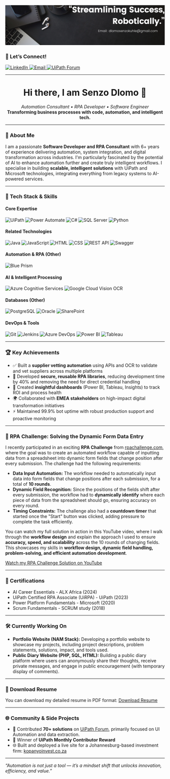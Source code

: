 <div align="center">
  <img src="Banner.png" alt="Profile Banner" width="800">
</div>

<h3>🤝 Let’s Connect!</h3>
<p>
  <a href="https://www.linkedin.com/in/senzod">
    <img src="https://img.shields.io/badge/LinkedIn-blue?style=for-the-badge&logo=linkedin&logoColor=white" alt="LinkedIn">
  </a>
  <a href="mailto:dlomosenzokuhle@gmail.com">
    <img src="https://img.shields.io/badge/Email-red?style=for-the-badge&logo=gmail&logoColor=white" alt="Email">
  </a>
  <a href="https://forum.uipath.com/u/senzod/summary">
    <img src="https://img.shields.io/badge/UiPath_Forum-orange?style=for-the-badge&logo=uipath&logoColor=white" alt="UiPath Forum">
  </a>
</p>

<hr>

<h1 align="center">Hi there, I am Senzo Dlomo 👋</h1>
<p align="center">
  <em>Automation Consultant • RPA Developer • Software Engineer</em><br>
  <strong>Transforming business processes with code, automation, and intelligent tech.</strong>
</p>

<hr>

<h3>🔧 About Me</h3>
<p>I am a passionate <strong>Software Developer and RPA Consultant</strong> with 6+ years of experience delivering automation, system integration, and digital transformation across industries. I'm particularly fascinated by the potential of AI to enhance automation further and create truly intelligent workflows. I specialise in building <strong>scalable, intelligent solutions</strong> with UiPath and Microsoft technologies, integrating everything from legacy systems to AI-powered services.</p>

<hr>

<h3>🚀 Tech Stack & Skills</h3>

<h4><strong>Core Expertise</strong></h4>
<p>
  <img src="https://img.shields.io/badge/UiPath-3E8D0C?style=flat&logo=uipath&logoColor=white" alt="UiPath">
  <img src="https://img.shields.io/badge/Microsoft_Power_Automate-0078D4?style=flat&logo=microsoft&logoColor=white" alt="Power Automate">
  <img src="https://img.shields.io/badge/C%23-239120?style=flat&logo=csharp&logoColor=white" alt="C#">
  <img src="https://img.shields.io/badge/SQL_Server-CC2927?style=flat&logo=microsoftsqlserver&logoColor=white" alt="SQL Server">
  <img src="https://img.shields.io/badge/Python-3776AB?style=flat&logo=python&logoColor=white" alt="Python">
</p>

<h4><strong>Related Technologies</strong></h4>
<p>
  <img src="https://img.shields.io/badge/Java-007396?style=flat&logo=java&logoColor=white" alt="Java">
  <img src="https://img.shields.io/badge/JavaScript-F7DF1E?style=flat&logo=javascript&logoColor=black" alt="JavaScript">
  <img src="https://img.shields.io/badge/HTML-FF5722?style=flat&logo=html5&logoColor=white" alt="HTML">
  <img src="https://img.shields.io/badge/CSS-0277BD?style=flat&logo=css3&logoColor=white" alt="CSS">
  <img src="https://img.shields.io/badge/REST_API-00A8E8?style=flat&logo=api&logoColor=white" alt="REST API">
  <img src="https://img.shields.io/badge/Swagger-85EA2D?style=flat&logo=swagger&logoColor=white" alt="Swagger">
</p>

<h4><strong>Automation & RPA (Other)</strong></h4>
<p>
  <img src="https://img.shields.io/badge/Blue_Prism-005288?style=flat&logo=blueprism&logoColor=white" alt="Blue Prism">
</p>

<h4><strong>AI & Intelligent Processing</strong></h4>
<p>
  <img src="https://img.shields.io/badge/Azure_Cognitive_Services-0089D6?style=flat&logo=microsoftazure&logoColor=white" alt="Azure Cognitive Services">
  <img src="https://img.shields.io/badge/Google_Cloud_Vision_OCR-4285F4?style=flat&logo=googlecloud&logoColor=white" alt="Google Cloud Vision OCR">
</p>

<h4><strong>Databases (Other)</strong></h4>
<p>
  <img src="https://img.shields.io/badge/PostgreSQL-336791?style=flat&logo=postgresql&logoColor=white" alt="PostgreSQL">
  <img src="https://img.shields.io/badge/Oracle-F80000?style=flat&logo=oracle&logoColor=white" alt="Oracle">
  <img src="https://img.shields.io/badge/SharePoint-0078D4?style=flat&logo=microsoftsharepoint&logoColor=white" alt="SharePoint">
</p>

<h4><strong>DevOps & Tools</strong></h4>
<p>
  <img src="https://img.shields.io/badge/Git-F05032?style=flat&logo=git&logoColor=white" alt="Git">
  <img src="https://img.shields.io/badge/Jenkins-D24939?style=flat&logo=jenkins&logoColor=white" alt="Jenkins">
  <img src="https://img.shields.io/badge/Azure_DevOps-0078D4?style=flat&logo=azuredevops&logoColor=white" alt="Azure DevOps">
  <img src="https://img.shields.io/badge/Power_BI-F2C811?style=flat&logo=powerbi&logoColor=white" alt="Power BI">
  <img src="https://img.shields.io/badge/Tableau-E97627?style=flat&logo=tableau&logoColor=white" alt="Tableau">
</p>

<hr>

<h3>🏆 Key Achievements</h3>
<ul>
  <li>✅ Built a <strong>supplier vetting automation</strong> using APIs and OCR to validate and vet suppliers across multiple platforms</li>
  <li>🔐 Developed <strong>secure, reusable RPA libraries</strong>, reducing development time by 40% and removing the need for direct credential handling</li>
  <li>🧠 Created <strong>insightful dashboards</strong> (Power BI, Tableau, Insights) to track ROI and process health</li>
  <li>🌍 Collaborated with <strong>EMEA stakeholders</strong> on high-impact digital transformation initiatives</li>
  <li>⚡ Maintained 99.9% bot uptime with robust production support and proactive monitoring</li>
</ul>

<hr>

<h3>🎥 RPA Challenge: Solving the Dynamic Form Data Entry</h3>
<p>I recently participated in an exciting <strong>RPA Challenge</strong> from <a href="https://rpachallenge.com/">rpachallenge.com</a>, where the goal was to create an automated workflow capable of inputting data from a spreadsheet into dynamic form fields that change position after every submission. The challenge had the following requirements:</p>
<ul>
  <li><strong>Data Input Automation:</strong> The workflow needed to automatically input data into form fields that change positions after each submission, for a total of <strong>10 rounds</strong>.</li>
  <li><strong>Dynamic Field Recognition:</strong> Since the positions of the fields shift after every submission, the workflow had to <strong>dynamically identify</strong> where each piece of data from the spreadsheet should go, ensuring accuracy on every round.</li>
  <li><strong>Timing Constraints:</strong> The challenge also had a <strong>countdown timer</strong> that started once the "Start" button was clicked, adding pressure to complete the task efficiently.</li>
</ul>
<p>You can watch my full solution in action in this YouTube video, where I walk through the <strong>workflow design</strong> and explain the approach I used to ensure <strong>accuracy, speed, and scalability</strong> across the 10 rounds of changing fields. This showcases my skills in <strong>workflow design, dynamic field handling, problem-solving, and efficient automation development</strong>.</p>
<p><a href="https://www.youtube.com/watch?v=YOUR_VIDEO_LINK">Watch my RPA Challenge Solution on YouTube</a></p>

<hr>

<h3> 🏅 Certifications</h3>
<ul>
  <li>AI Career Essentials - ALX Africa (2024)</li>
  <li>UiPath Certified RPA Associate (UiRPA) - UiPath (2023)</li>
  <li>Power Platform Fundamentals - Microsoft (2020)</li>
  <li>Scrum Fundamentals - SCRUM study (2018)</li>
</ul>

<hr>

<h3> 🛠️ Currently Working On</h3>
<ul>
  <li>
    <strong>Portfolio Website (NAM Stack):</strong> Developing a portfolio website to showcase my projects, including project descriptions, problem statements, solutions, impact, and tools used.
  </li>
  <li>
    <strong>Public Diary Website (PHP, SQL, HTML):</strong> Building a public diary platform where users can anonymously share their thoughts, receive private messages, and engage in public encouragement (with temporary display of comments).
  </li>
</ul>

<hr>

<h3> 📄 Download Resume</h3>
<p>
  You can download my detailed resume in PDF format: <a href="Resume.pdf">Download Resume</a>
</p>

<hr>

<h3>🌐 Community & Side Projects</h3>
<ul>
  <li>💬 Contributed <strong>70+ solutions</strong> on <a href="https://forum.uipath.com/u/senzod/summary">UiPath Forum</a>, primarily focused on UI Automation and data extraction.</li>
  <li>🏅 Winner of <strong>UiPath Monthly Contributor Reward</strong></li>
  <li>🌐 Built and deployed a live site for a Johannesburg-based investment firm: <a href="https://kopanyoinvest.co.za">kopanyoinvest.co.za</a></li>
</ul>

<hr>

<p><em>“Automation is not just a tool — it’s a mindset shift that unlocks innovation, efficiency, and value.”</em></p>
